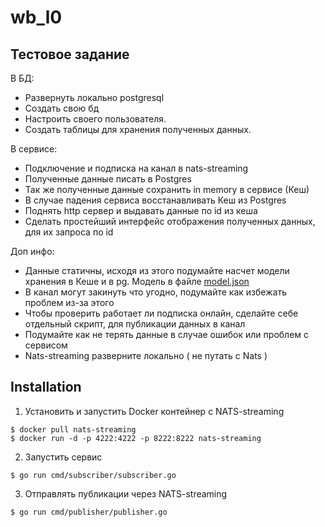 # wb_l0

## Тестовое задание
В БД:
* Развернуть локально postgresql
* Создать свою бд
* Настроить своего пользователя.
* Создать таблицы для хранения полученных данных.

В сервисе:
* Подключение и подписка на канал в nats-streaming
* Полученные данные писать в Postgres
* Так же полученные данные сохранить in memory в сервисе (Кеш)
* В случае падения сервиса восстанавливать Кеш из Postgres
* Поднять http сервер и выдавать данные по id из кеша
* Сделать простейший интерфейс отображения полученных данных, для
   их запроса по id

Доп инфо:
* Данные статичны, исходя из этого подумайте насчет модели хранения
   в Кеше и в pg. Модель в файле [model.json](resources/model.json)
* В канал могут закинуть что угодно, подумайте как избежать проблем
   из-за этого
* Чтобы проверить работает ли подписка онлайн, сделайте себе
   отдельный скрипт, для публикации данных в канал
* Подумайте как не терять данные в случае ошибок или проблем с
   сервисом
* Nats-streaming разверните локально ( не путать с Nats )

## Installation

1. Установить и запустить Docker контейнер с NATS-streaming
```shell
$ docker pull nats-streaming
$ docker run -d -p 4222:4222 -p 8222:8222 nats-streaming
```

2. Запустить сервис
```shell
$ go run cmd/subscriber/subscriber.go
```

3. Отправлять публикации через NATS-streaming
```shell
$ go run cmd/publisher/publisher.go
```

